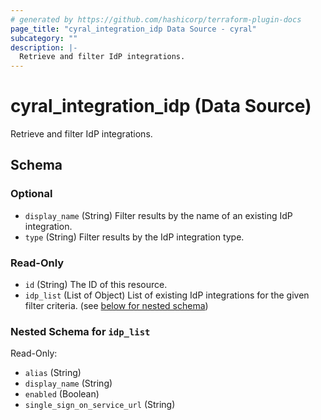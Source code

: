 ```yaml
---
# generated by https://github.com/hashicorp/terraform-plugin-docs
page_title: "cyral_integration_idp Data Source - cyral"
subcategory: ""
description: |-
  Retrieve and filter IdP integrations.
---
```


# cyral_integration_idp (Data Source)

Retrieve and filter IdP integrations.

<!-- schema generated by tfplugindocs -->

## Schema

### Optional

- `display_name` (String) Filter results by the name of an existing IdP integration.
- `type` (String) Filter results by the IdP integration type.

### Read-Only

- `id` (String) The ID of this resource.
- `idp_list` (List of Object) List of existing IdP integrations for the given filter criteria. (see [below for nested schema](#nestedatt--idp_list))

<a id="nestedatt--idp_list"></a>

### Nested Schema for `idp_list`

Read-Only:

- `alias` (String)
- `display_name` (String)
- `enabled` (Boolean)
- `single_sign_on_service_url` (String)
